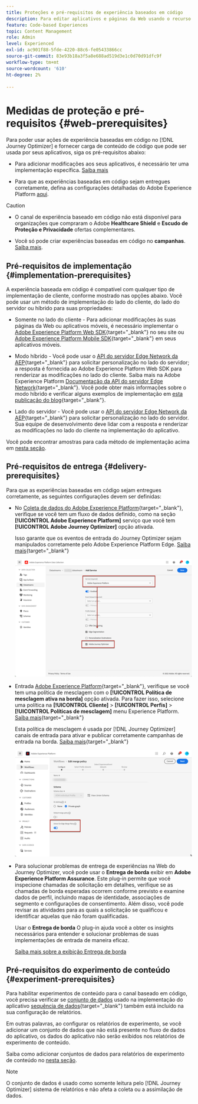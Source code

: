 ```yaml
---
title: Proteções e pré-requisitos de experiência baseados em código
description: Para editar aplicativos e páginas da Web usando o recurso baseado em código do Journey Optimizer, siga os pré-requisitos desta página
feature: Code-based Experiences
topic: Content Management
role: Admin
level: Experienced
exl-id: ac901f88-5fde-4220-88c6-fe05433866cc
source-git-commit: 83e93b18a3f5a8e688ad519d3e1c0d70d91dfc9f
workflow-type: tm+mt
source-wordcount: '610'
ht-degree: 2%

---
```


# Medidas de proteção e pré-requisitos {#web-prerequisites}

Para poder usar ações de experiência baseadas em código no [!DNL Journey Optimizer] e fornecer carga de conteúdo de código que pode ser usada por seus aplicativos, siga os pré-requisitos abaixo:

* Para adicionar modificações aos seus aplicativos, é necessário ter uma implementação específica. [Saiba mais](#implementation-prerequisites)

* Para que as experiências baseadas em código sejam entregues corretamente, defina as configurações detalhadas do Adobe Experience Platform [aqui](#delivery-prerequisites).

>[!CAUTION]
>
>* O canal de experiência baseado em código não está disponível para organizações que compraram o Adobe **Healthcare Shield** e **Escudo de Proteção e Privacidade** ofertas complementares.
>
>* Você só pode criar experiências baseadas em código no **campanhas**. [Saiba mais](../campaigns/create-campaign.md#configure).


## Pré-requisitos de implementação {#implementation-prerequisites}

A experiência baseada em código é compatível com qualquer tipo de implementação de cliente, conforme mostrado nas opções abaixo. Você pode usar um método de implementação do lado do cliente, do lado do servidor ou híbrido para suas propriedades:

* Somente no lado do cliente - Para adicionar modificações às suas páginas da Web ou aplicativos móveis, é necessário implementar o [Adobe Experience Platform Web SDK](https://experienceleague.adobe.com/docs/platform-learn/implement-web-sdk/overview.html?lang=pt-BR){target="_blank"} no seu site ou [Adobe Experience Platform Mobile SDK](https://developer.adobe.com/client-sdks/documentation/){target="_blank"} em seus aplicativos móveis.

* Modo híbrido - Você pode usar o [API do servidor Edge Network da AEP](https://experienceleague.adobe.com/docs/experience-platform/edge-network-server-api/data-collection/interactive-data-collection.html){target="_blank"} para solicitar personalização no lado do servidor; a resposta é fornecida ao Adobe Experience Platform Web SDK para renderizar as modificações no lado do cliente. Saiba mais na Adobe Experience Platform [Documentação da API do servidor Edge Network](https://experienceleague.adobe.com/docs/experience-platform/edge-network-server-api/overview.html){target="_blank"}. Você pode obter mais informações sobre o modo híbrido e verificar alguns exemplos de implementação em [esta publicação do blog](https://blog.developer.adobe.com/hybrid-personalization-in-the-adobe-experience-platform-web-sdk-6a1bb674bf41){target="_blank"}.

* Lado do servidor - Você pode usar o [API do servidor Edge Network da AEP](https://experienceleague.adobe.com/docs/experience-platform/edge-network-server-api/data-collection/interactive-data-collection.html){target="_blank"} para solicitar personalização no lado do servidor. Sua equipe de desenvolvimento deve lidar com a resposta e renderizar as modificações no lado do cliente na implementação do aplicativo.

Você pode encontrar amostras para cada método de implementação acima em [nesta seção](code-based-implementation-samples.md).

## Pré-requisitos de entrega {#delivery-prerequisites}

Para que as experiências baseadas em código sejam entregues corretamente, as seguintes configurações devem ser definidas:

* No [Coleta de dados do Adobe Experience Platform](https://experienceleague.adobe.com/docs/experience-platform/edge/datastreams/overview.html?lang=pt-BR){target="_blank"}, verifique se você tem um fluxo de dados definido, como na seção **[!UICONTROL Adobe Experience Platform]** serviço que você tem **[!UICONTROL Adobe Journey Optimizer]** opção ativada.

  Isso garante que os eventos de entrada do Journey Optimizer sejam manipulados corretamente pelo Adobe Experience Platform Edge. [Saiba mais](https://experienceleague.adobe.com/docs/experience-platform/edge/datastreams/configure.html){target="_blank"}

  ![](../web/assets/web-aep-datastream-ajo.png)

* Entrada [Adobe Experience Platform](https://experienceleague.adobe.com/docs/experience-platform/profile/home.html?lang=pt-BR){target="_blank"}, verifique se você tem uma política de mesclagem com o **[!UICONTROL Política de mesclagem ativa na borda]** opção ativada. Para fazer isso, selecione uma política na **[!UICONTROL Cliente]** > **[!UICONTROL Perfis]** > **[!UICONTROL Políticas de mesclagem]** menu Experience Platform. [Saiba mais](https://experienceleague.adobe.com/docs/experience-platform/profile/merge-policies/ui-guide.html#configure){target="_blank"}

  Esta política de mesclagem é usada por [!DNL Journey Optimizer] canais de entrada para ativar e publicar corretamente campanhas de entrada na borda. [Saiba mais](https://experienceleague.adobe.com/docs/experience-platform/profile/merge-policies/ui-guide.html?lang=pt-BR){target="_blank"}

  ![](../web/assets/web-aep-merge-policy.png)

* Para solucionar problemas de entrega de experiências na Web do Journey Optimizer, você pode usar o **Entrega de borda** exibir em **Adobe Experience Platform Assurance**. Este plug-in permite que você inspecione chamadas de solicitação em detalhes, verifique se as chamadas de borda esperadas ocorrem conforme previsto e examine dados de perfil, incluindo mapas de identidade, associações de segmento e configurações de consentimento. Além disso, você pode revisar as atividades para as quais a solicitação se qualificou e identificar aquelas que não foram qualificadas.

  Usar o **Entrega de borda** O plug-in ajuda você a obter os insights necessários para entender e solucionar problemas de suas implementações de entrada de maneira eficaz.

  [Saiba mais sobre a exibição Entrega de borda](https://experienceleague.adobe.com/en/docs/experience-platform/assurance/view/edge-delivery)

## Pré-requisitos do experimento de conteúdo {#experiment-prerequisites}

Para habilitar experimentos de conteúdo para o canal baseado em código, você precisa verificar se [conjunto de dados](../data/get-started-datasets.md) usado na implementação do aplicativo [sequência de dados](https://experienceleague.adobe.com/docs/experience-platform/datastreams/overview.html){target="_blank"} também está incluído na sua configuração de relatórios.

Em outras palavras, ao configurar os relatórios de experimento, se você adicionar um conjunto de dados que não está presente no fluxo de dados do aplicativo, os dados do aplicativo não serão exibidos nos relatórios de experimento de conteúdo.

Saiba como adicionar conjuntos de dados para relatórios de experimento de conteúdo no [nesta seção](../campaigns/reporting-configuration.md#add-datasets).

>[!NOTE]
>
>O conjunto de dados é usado como somente leitura pelo [!DNL Journey Optimizer] sistema de relatórios e não afeta a coleta ou a assimilação de dados.

